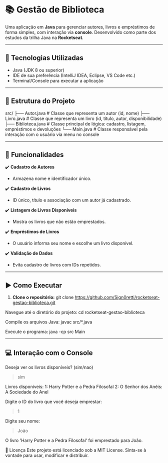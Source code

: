 # 📚 Gestão de Biblioteca

Uma aplicação em **Java** para gerenciar autores, livros e empréstimos de forma simples, com interação via **console**. Desenvolvido como parte dos estudos da trilha Java na **Rocketseat**.

---

## 🧰 Tecnologias Utilizadas

- Java (JDK 8 ou superior)
- IDE de sua preferência (IntelliJ IDEA, Eclipse, VS Code etc.)
- Terminal/Console para executar a aplicação

---

## 📁 Estrutura do Projeto

src/
├── Autor.java # Classe que representa um autor (id, nome)
├── Livro.java # Classe que representa um livro (id, título, autor, disponibilidade)
├── Biblioteca.java # Classe principal de lógica: cadastro, listagem, empréstimos e devoluções
└── Main.java # Classe responsável pela interação com o usuário via menu no console


---

## 🚀 Funcionalidades

✔️ **Cadastro de Autores**  
- Armazena nome e identificador único.

✔️ **Cadastro de Livros**  
- ID único, título e associação com um autor já cadastrado.

✔️ **Listagem de Livros Disponíveis**  
- Mostra os livros que não estão emprestados.

✔️ **Empréstimos de Livros**  
- O usuário informa seu nome e escolhe um livro disponível.

✔️ **Validação de Dados**  
- Evita cadastro de livros com IDs repetidos.

---

## ▶️ Como Executar

1. **Clone o repositório:**
git clone https://github.com/Sign0retti/rocketseat-gestao-biblioteca.git

Navegue até o diretório do projeto:
cd rocketseat-gestao-biblioteca


Compile os arquivos Java:
javac src/*.java


Execute o programa:
java -cp src Main


---

## 💻 Interação com o Console

Deseja ver os livros disponíveis? (sim/nao)
> sim

Livros disponíveis:
1: Harry Potter e a Pedra Filosofal
2: O Senhor dos Anéis: A Sociedade do Anel

Digite o ID do livro que você deseja emprestar:
> 1

Digite seu nome:
> João

O livro 'Harry Potter e a Pedra Filosofal' foi emprestado para João.

📝 Licença
Este projeto está licenciado sob a MIT License.
Sinta-se à vontade para usar, modificar e distribuir.
